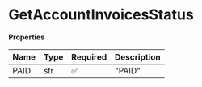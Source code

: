 # GetAccountInvoicesStatus

**Properties**

| Name | Type | Required | Description |
| :--- | :--- | :------- | :---------- |
| PAID | str  | ✅       | "PAID"      |

